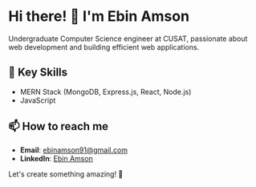 

# Hi there! 👋 I'm Ebin Amson

Undergraduate Computer Science engineer at CUSAT, passionate about web development and building efficient web applications.

## 🔧 Key Skills
- MERN Stack (MongoDB, Express.js, React, Node.js)
- JavaScript

## 📫 How to reach me
- **Email**: [ebinamson91@gmail.com](mailto:ebinamson91@gmail.com)
- **LinkedIn**: [Ebin Amson](https://www.linkedin.com/in/ebin-amson-41568a284)

Let's create something amazing! 🚀

